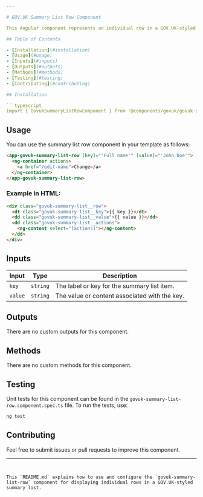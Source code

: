 ```yaml
---

# GOV.UK Summary List Row Component

This Angular component represents an individual row in a GOV.UK-styled summary list, displaying a key-value pair along with optional actions.

## Table of Contents

- [Installation](#installation)
- [Usage](#usage)
- [Inputs](#inputs)
- [Outputs](#outputs)
- [Methods](#methods)
- [Testing](#testing)
- [Contributing](#contributing)

## Installation

```typescript
import { GovukSummaryListRowComponent } from '@components/govuk/govuk-summary-list-row/govuk-summary-list-row.component';
```

## Usage

You can use the summary list row component in your template as follows:

```html
<app-govuk-summary-list-row [key]="'Full name'" [value]="'John Doe'">
  <ng-container actions>
    <a href="/edit-name">Change</a>
  </ng-container>
</app-govuk-summary-list-row>
```

### Example in HTML:

```html
<div class="govuk-summary-list__row">
  <dt class="govuk-summary-list__key">{{ key }}</dt>
  <dd class="govuk-summary-list__value">{{ value }}</dd>
  <dd class="govuk-summary-list__actions">
    <ng-content select="[actions]"></ng-content>
  </dd>
</div>
```

## Inputs

| Input   | Type     | Description                                   |
| ------- | -------- | --------------------------------------------- |
| `key`   | `string` | The label or key for the summary list item.   |
| `value` | `string` | The value or content associated with the key. |

## Outputs

There are no custom outputs for this component.

## Methods

There are no custom methods for this component.

## Testing

Unit tests for this component can be found in the `govuk-summary-list-row.component.spec.ts` file. To run the tests, use:

```bash
ng test
```

## Contributing

Feel free to submit issues or pull requests to improve this component.

---
```


This `README.md` explains how to use and configure the `govuk-summary-list-row` component for displaying individual rows in a GOV.UK-styled summary list.
